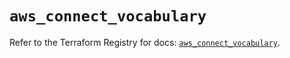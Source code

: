 # `aws_connect_vocabulary`

Refer to the Terraform Registry for docs: [`aws_connect_vocabulary`](https://registry.terraform.io/providers/hashicorp/aws/5.50.0/docs/resources/connect_vocabulary).
